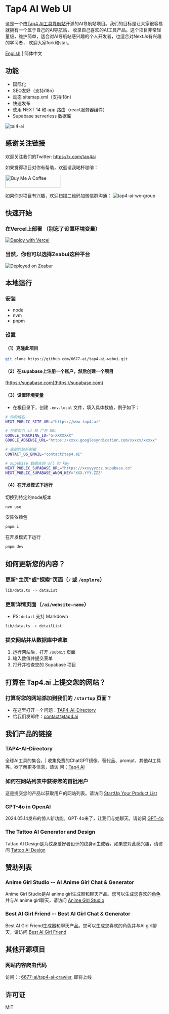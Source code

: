 # Tap4 AI Web UI

这是一个由[Tap4 AI工具导航站](https://tap4.ai)开源的AI导航站项目。我们的目标是让大家很容易就拥有一个属于自己的AI导航站，
收录自己喜欢的AI工具产品。这个项目非常轻量级，维护简单，适合对AI导航站感兴趣的个人开发者，也适合对NextJs有兴趣的学习者，
欢迎大家fork和star。

[English](https://github.com/6677-ai/tap4-ai-webui/blob/main/README.md) | 简体中文

## 功能

- 国际化
- SEO友好（支持i18n）
- 动态 sitemap.xml（支持i18n）
- 快速发布
- 使用 NEXT 14 和 app 路由（react服务器组件）
- Supabase serverless 数据库

![tai4-ai](./public/images/tap4ai.zh-CN.png)

## 感谢关注链接

欢迎关注我们的Twitter: https://x.com/tap4ai

如果觉得项目对你有帮助，欢迎请我喝杯咖啡：

<a href="https://www.buymeacoffee.com/tap4ai0o" target="_blank"><img src="https://cdn.buymeacoffee.com/buttons/default-orange.png" alt="Buy Me A Coffee" height="41" width="174"></a>

如果你对项目有兴趣，欢迎扫描二维码加微信群沟通： ![tap4-ai-wx-group](./public/images/tap4-ai-wechat-group.jpeg)

## 快速开始

### 在Vercel上部署 **（别忘了设置环境变量）**

[![Deploy with Vercel](https://vercel.com/button)](https://vercel.com/new/clone?repository-url=https%3A%2F%2Fgithub.com%2F6677-ai%2Ftap4-ai-webui.git&env=NEXT_PUBLIC_SITE_URL,GOOGLE_TRACKING_ID,GOOGLE_ADSENSE_URL,CONTACT_US_EMAIL,NEXT_PUBLIC_SUPABASE_URL,NEXT_PUBLIC_SUPABASE_ANON_KEY&project-name=tap4-ai)

### 当然，你也可以选择Zeabui这种平台
[![Deployed on Zeabur](https://zeabur.com/deployed-on-zeabur-dark.svg)](https://zeabur.com?referralCode=leoli202303&utm_source=leoli202303)


## 本地运行

### 安装

- node
- nvm
- pnpm

### 设置

#### （1）克隆此项目

```sh
git clone https://github.com/6677-ai/tap4-ai-webui.git
```

#### （2）在supabase上注册一个账户，然后创建一个项目

[https://supabase.com](https://supabase.com)

#### （3）设置环境变量

- 在根目录下，创建 `.env.local` 文件，填入具体数值，例子如下：

```sh
# 你的域名
NEXT_PUBLIC_SITE_URL="https://www.tap4.ai"

# 谷歌索引 id 和 广告 URL
GOOGLE_TRACKING_ID="G-XXXXXXX"
GOOGLE_ADSENSE_URL="https://xxxx.googlesyndication.com/xxxxx/xxxxx"

# 底部的联系邮箱
CONTACT_US_EMAIL="contact@tap4.ai"

# supabase 数据库的 url 和 key
NEXT_PUBLIC_SUPABASE_URL="https://xxxyyyzzz.supabase.co"
NEXT_PUBLIC_SUPABASE_ANON_KEY="XXX.YYY.ZZZ"
```

#### （4）在开发模式下运行

切换到特定的node版本

```sh
nvm use
```

安装依赖包

```sh
pnpm i
```

在开发模式下运行

```sh
pnpm dev
```

## 如何更新您的内容？

### 更新“主页”或“探索”页面（`/` 或 `/explore`）

```sh
lib/data.ts -> dataList
```

### 更新详情页面（`/ai/website-name`）

- PS: `detail` 支持 Markdown

```sh
lib/data.ts -> detailList
```

### 提交网站并从数据库中读取

1. 运行网站后，打开 `/submit` 页面
2. 输入数值并提交表单
3. 打开并检查您的 Supabase 项目

## 打算在 Tap4.ai 上提交您的网站？

### 打算将您的网站添加到我们的 `/startup` 页面？

- 在这里打开一个问题：[TAP4-AI-Directory](https://github.com/6677-ai/TAP4-AI-Directory/issues)
- 给我们发邮件：[contact@tap4.ai](mailto:contact@tap4.ai)

## 我们产品的链接

### TAP4-AI-Directory

全球AI工具的集合。| 收集免费的ChatGPT镜像、替代品、prompt、其他AI工具等。欲了解更多信息，请访
问：[Tap4 AI](https://tap4.ai)

### 如何在网站列表中获得您的首批用户

这是提交您的产品以获取用户的网站列表。请访问
[StartUp Your Product List](https://github.com/6677-ai/TAP4-AI-Directory/blob/main/Startup-Your-Product-List.md)

### GPT-4o in OpenAI

2024.05.14发布的惊人新功能。GPT-4o来了，让我们与她聊天。请访问 [GPT-4o](https://openai.com/index/hello-gpt-4o/)

### The Tattoo AI Generator and Design

Tattao AI Design是为纹身爱好者设计的纹身ai生成器。如果您对此感兴趣，请访问 [Tattoo AI Design](https://tattooai.design)

## 赞助列表

### Anime Girl Studio -- AI Anime Girl Chat & Generator

Anime Girl Studio是AI anime girl生成器和聊天产品。您可以生成您喜欢的角色并与AI anime girl聊天，请访问
[Anime Girl Studio](https://animegirl.studio)

### Best AI Girl Friend -- Best AI Girl Chat & Generator

Best AI Girl Friend生成器和聊天产品。您可以生成您喜欢的角色并与AI girl聊天，请访问
[Best AI Girl Friend](https://aigirl.best)

## 其他开源项目

### 网站内容爬虫代码

访问：: [6677-ai/tap4-ai-crawler](https://github.com/6677-ai/tap4-ai-crawler), 即将上线

## 许可证

MIT

